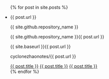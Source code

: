 <ul>
  {% for post in site.posts %}
    <li>
      <p>{{ post.url }}</p>
      <p>{{ site.github.repository_name }}</p>
      <p>{{ site.github.repository_name }}{{ post.url }}</p>
      <p>{{ site.baseurl }}{{ post.url }}</p>
      <p>cyclonezhaonotes/{{ post.url }}</p>
      <a href="{{ post.url }}">{{ post.title }}</a>
      <a href="{{ site.github.repository_name }}{{ post.url }}">{{ post.title }}</a>
      <a href="{{ site.baseurl }}{{ post.url }}">{{ post.title }}</a>
    </li>
  {% endfor %}
</ul>